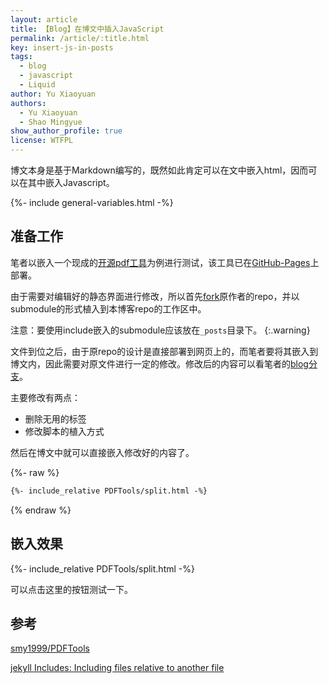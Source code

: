 ```yaml
---
layout: article
title: 【Blog】在博文中插入JavaScript
permalink: /article/:title.html
key: insert-js-in-posts
tags: 
  - blog
  - javascript
  - Liquid
author: Yu Xiaoyuan
authors: 
  - Yu Xiaoyuan
  - Shao Mingyue
show_author_profile: true
license: WTFPL
---
```


<!-- abstract begin -->
博文本身是基于Markdown编写的，既然如此肯定可以在文中嵌入html，因而可以在其中嵌入Javascript。
<!-- abstract end -->

<!--more-->

<!-- begin include -->
{%- include general-variables.html -%}
<!-- end include -->

<!-- begin private variable of Liquid -->

<!-- {%- increment equation-h2-1 -%} -->
<!-- end private variable of Liquid -->

## 准备工作

笔者以嵌入一个现成的[开源pdf工具](https://github.com/smy1999/PDFTools)为例进行测试，该工具已在[GitHub-Pages](https://smy1999.github.io/PDFTools/)上部署。

由于需要对编辑好的静态界面进行修改，所以首先[fork](https://github.com/yuxiaoyuan0406/PDFTools)原作者的repo，并以submodule的形式植入到本博客repo的工作区中。

注意：要使用include嵌入的submodule应该放在`_posts`目录下。
{:.warning}

文件到位之后，由于原repo的设计是直接部署到网页上的，而笔者要将其嵌入到博文内，因此需要对原文件进行一定的修改。修改后的内容可以看笔者的[blog分支](https://github.com/yuxiaoyuan0406/PDFTools/tree/blog)。

主要修改有两点：

- 删除无用的标签
- 修改脚本的植入方式

然后在博文中就可以直接嵌入修改好的内容了。

{%- raw %}
```markdown
{%- include_relative PDFTools/split.html -%}
```
{% endraw %}

## 嵌入效果

{%- include_relative PDFTools/split.html -%}

可以点击这里的按钮测试一下。

## 参考

[smy1999/PDFTools](https://github.com/smy1999/PDFTools)

[jekyll Includes: Including files relative to another file](https://jekyllrb.com/docs/includes/#including-files-relative-to-another-file)
